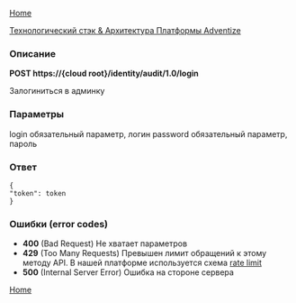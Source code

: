 [Home](../README.md)

[Технологический стэк & Архитектура Платформы Adventize](https://github.com/WiseWaveCorporationLimited/platform-architecture/blob/master/README.md)

### Описание


**POST   https://{cloud root}/identity/audit/1.0/login**


Залогиниться в админку

### Параметры
login обязательный параметр, логин
password обязательный параметр, пароль

### Ответ
````
{
"token": token
}
````
### Ошибки (error codes)

* **400** (Bad Request) Не хватает параметров
* **429** (Too Many Requests) Превышен лимит обращений к этому методу API. В нашей платформе используется схема [rate limit](http://en.wikipedia.org/wiki/Rate_limiting)
* **500** (Internal Server Error) Ошибка на стороне сервера


[Home](../README.md)
